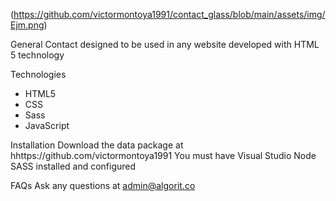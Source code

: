 (https://github.com/victormontoya1991/contact_glass/blob/main/assets/img/Ejm.png)

General 
Contact designed to be used in any website developed with HTML 5 technology

Technologies 
- HTML5
- CSS
- Sass
- JavaScript

Installation
Download the data package at hhttps://github.com/victormontoya1991 You must have Visual Studio Node SASS installed and configured

FAQs 
Ask any questions at admin@algorit.co